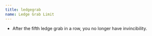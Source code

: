 ```yaml
---
title: ledgegrab
name: Ledge Grab Limit
---
```


- After the fifth ledge grab in a row, you no longer have invincibility.

